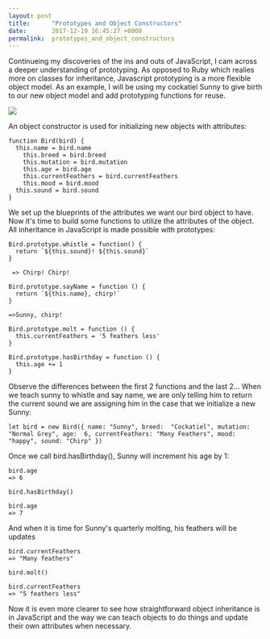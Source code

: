 ```yaml
---
layout: post
title:      "Prototypes and Object Constructors"
date:       2017-12-19 16:45:27 +0000
permalink:  prototypes_and_object_constructors
---
```



Continueing my discoveries of the ins and outs of JavaScript, I cam across a deeper understanding of prototyping. As opposed to Ruby which realies more on classes for inheritance, Javascript prototyping is a more flexible object model. As an example, I will be using my cockatiel Sunny to give birth to our new object model and add prototyping functions for reuse. 


![](https://media1.tenor.com/images/d5a89f90496149b378656cbe596a294d/tenor.gif?itemid=4581095)


An object constructor is used for initializing new objects with attributes:


```
function Bird(bird) {
  this.name = bird.name
	this.breed = bird.breed
	this.mutation = bird.mutation
	this.age = bird.age
	this.currentFeathers = bird.currentFeathers
	this.mood = bird.mood
  this.sound = bird.sound
}
```

We set up the blueprints of the attributes we want our bird object to have. Now it's time to build some functions to utilize the attributes of the object. All inheritance in JavaScript is made possible with prototypes:

```
Bird.prototype.whistle = function() {
  return `${this.sound}! ${this.sound}`
}

 => Chirp! Chirp!
 
Bird.prototype.sayName = function () {
  return `${this.name}, chirp!`
}

=>Sunny, chirp!

Bird.prototype.molt = function () {
  this.currentFeathers = '5 feathers less'
}

Bird.prototype.hasBirthday = function () {
  this.age += 1
}
```

Observe the differences between the first 2 functions and the last 2...
When we teach sunny to whistle and say name, we are only telling him to return the current sound we are assigning him in the case that we initialize a new Sunny:

```
let bird = new Bird({ name: "Sunny", breed:  "Cockatiel", mutation: "Normal Grey", age:  6, currentFeathers: "Many Feathers", mood: "happy", sound: "Chirp" })
```

Once we call bird.hasBirthday(), Sunny will increment his age by 1:

```
bird.age
=> 6

bird.hasBirthday()

bird.age
=> 7
```

And when it is time for Sunny's quarterly molting, his feathers will be updates

```
bird.currentFeathers
=> "Many feathers"

bird.molt()

bird.currentFeathers
=> "5 feathers less"
```

Now it is even more clearer to see how straightforward object inheritance is in JavaScript and the way we can teach objects to do things and update their own attributes when necessary.
